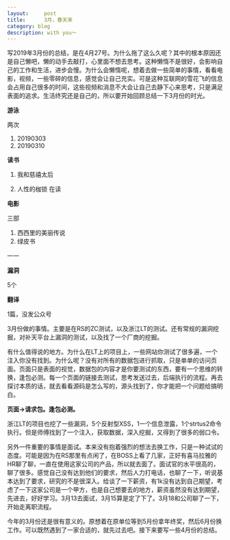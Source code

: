 ```yaml
---
layout:     post
title:      3月，春天来
category: blog
description: with you～
---
```



写2019年3月份的总结，是在4月27号。为什么拖了这么久呢？其中的根本原因还是自己懒吧，懒的动手去敲打，心里面不想去思考。这种懒惰不是很好，会影响自己的工作和生活，进步会慢。为什么会懒惰呢，想着去做一些简单的事情，看看电影，视频，一些零碎的信息，感觉会让自己充实。可是这种互联网的雪花飞的信息会占用自己很多的时间，这些视频和消息不大会让自己去静下心来思考，只是满足表面的追求。生活终究还是自己的，所以要开始回顾总结一下3月份的时光。

**游泳** 

两次

1. 20190303
2. 20190310


**读书**

1. 我和慈禧太后

2. 人性的枷锁  在读

**电影**  

三部 

1. 西西里的美丽传说
2. 绿皮书

一一

**漏洞**

5个

**翻译**

1篇，没发公众号

3月份做的事情。主要是在RS的ZC测试，以及浙江LT的测试。还有常规的漏洞挖掘，对补天平台上漏洞的测试，以及找了一个厂商的挖掘。

有什么值得说的地方。为什么在LT上的项目上，一些网站你测试了很多遍，一个注入你没有找到。为什么呢？没有对所有的数据包进行抓取，只是单单的访问页面。页面只是表面的视觉，数据包的内容才是你要测试的东西，要有一个思维的转换，逢包必测。每一个页面的链接去测试，思考发送过去，后端执行的流程。再去探讨本质的话，就去看看源码是怎么写的，源头找到了，你才能把一个问题给搞明白。

**页面->请求包。逢包必测。**

浙江LT的项目也挖了一些漏洞，5个反射型XSS，1一个信息泄露，1个strtus2命令执行。但是师傅找到了一个注入，获取数据，深入挖掘，又得到了很多的弱口令。

另外一件重要的事情是面试。本来没有抱着强烈的想法去换工作，只是一种试试的态度。可能是因为在RS那里有点闲了，在BOSS上看了几家，正好有喜马拉雅的HR聊了聊，一直在使用这家公司的产品，所以就去面了。面试官的水平很高的，聊了很多。感觉自己没有达到他们的要求，然后人力打电话，也聊了一下，听说基本达到了要求，研究的不是很深入。给谈了一下薪资，有1k没有达到自己期望，考虑了一下这家公司是一个甲方，也是自己想要去的地方，薪资虽然没有达到期望，先进去，好好学习。3月13去面试，3月15算是定了下了。3月18和公司聊了一下，开始走离职流程。

今年的3月份还是很有意义的。原想着在原单位等到5月份拿年终奖，然后6月份换工作。可以既然遇到了一家合适的，就先过去吧。接下来要写一些4月份的总结。

